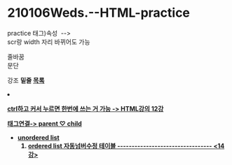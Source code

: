# 210106Weds.--HTML-practice
practice
태그)속성
<img> --> <img scr="이미지주소" width="100%">
scr랑 width 자리 바뀌어도 가능

줄바꿈 <br>
문단 <p>
강조 <strong>
밑줄 <u>
목록 <li>

ctrl하고 커서 누르면 한번에 쓰는 거 가능 -> HTML강의 12강

태그연결-> parent ♡ child
<ul> <li> unordered list
<ol> <li> ordered list 자동넘버수정
<tr> <td> 테이블
---------------------------------
  <14강>
 </!doctype html>
  <html>
    <head>
      <title> 
        <meta charset = "uft-f"> --> utf-8로 열어라
        charset은 문자(char)규칙(set)
        </head>
      본문은 <body>
      </body>
      </html>
    들여쓰기 상관하지말고 일단 이렇게 쓴다는 거 알기
